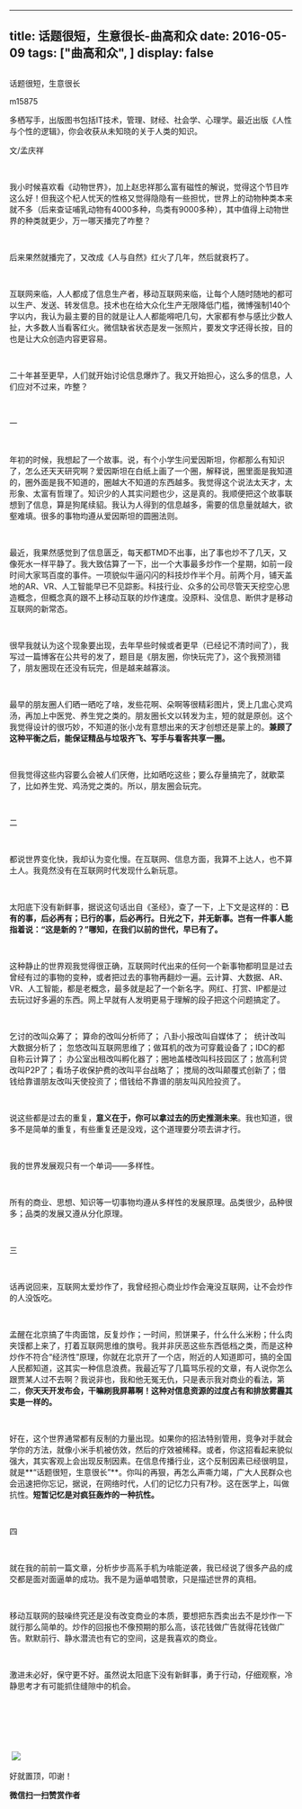 
---
title:   话题很短，生意很长-曲高和众
date: 2016-05-09
tags: ["曲高和众", ]
display: false
---


## 



话题很短，生意很长




m15875




多栖写手，出版图书包括IT技术，管理、财经、社会学、心理学。最近出版《人性与个性的逻辑》，你会收获从未知晓的关于人类的知识。


文/孟庆祥

&nbsp;

我小时候喜欢看《动物世界》，加上赵忠祥那么富有磁性的解说，觉得这个节目咋这么好！但我这个杞人忧天的性格又觉得隐隐有一些担忧，世界上的动物种类本来就不多（后来查证哺乳动物有4000多种，鸟类有9000多种），其中值得上动物世界的种类就更少，万一哪天播完了咋整？

&nbsp;

后来果然就播完了，又改成《人与自然》红火了几年，然后就衰朽了。

&nbsp;

互联网来临，人人都成了信息生产者，移动互联网来临，让每个人随时随地的都可以生产、发送、转发信息。技术也在给大众化生产无限降低门槛，微博强制140个字以内，我认为最主要的目的就是让人人都能嘚吧几句，大家都有参与感比少数人扯，大多数人当看客红火。微信缺省状态是发一张照片，要发文字还得长按，目的也是让大众创造内容更容易。

&nbsp;

二十年甚至更早，人们就开始讨论信息爆炸了。我又开始担心，这么多的信息，人们应对不过来，咋整？

&nbsp;

一

&nbsp;

年初的时候，我想起了一个故事。说，有个小学生问爱因斯坦，你都那么有知识了，怎么还天天研究啊？爱因斯坦在白纸上画了一个圈，解释说，圈里面是我知道的，圈外面是我不知道的，圈越大不知道的东西越多。我觉得这个说法太天才，太形象、太富有哲理了。知识少的人其实问题也少，这是真的。我顺便把这个故事联想到了信息，算是狗尾续貂。我认为人得到的信息越多，需要的信息量就越大，欲壑难填。很多的事物均遵从爱因斯坦的圆圈法则。

&nbsp;

最近，我果然感觉到了信息匮乏，每天都TMD不出事，出了事也炒不了几天，又像死水一样平静了。我大致估算了一下，出一个大事最多炒作一个星期，如前一段时间大家骂百度的事件。一项貌似牛逼闪闪的科技炒作半个月。前两个月，铺天盖地的AR、VR、人工智能早已不见踪影。科技行业、众多的公司尽管天天挖空心思造概念，但概念真的跟不上移动互联的炒作速度。没原料、没信息、断供才是移动互联网的新常态。

&nbsp;

很早我就认为这个现象要出现，去年早些时候或者更早（已经记不清时间了），我写过一篇博客在公共号的发了，题目是《朋友圈，你快玩完了》，这个我预测错了，朋友圈现在还没有玩完，但是越来越寡淡。

&nbsp;

最早的朋友圈人们晒一晒吃了啥，发些花啊、朵啊等很精彩图片，煲上几盅心灵鸡汤，再加上中医党、养生党之类的。朋友圈长文以转发为主，短的就是原创。这个我觉得设计的很巧妙，不知道的张小龙有意想出来的天才创想还是蒙上的。**兼顾了这种平衡之后，能保证精品与垃圾齐飞、写手与看客共享一圈。**

&nbsp;

但我觉得这些内容要么会被人们厌倦，比如晒吃这些；要么存量搞完了，就歇菜了，比如养生党、鸡汤党之类的。所以，朋友圈会玩完。

&nbsp;

二

&nbsp;

都说世界变化快，我却认为变化慢。在互联网、信息方面，我算不上达人，也不算土人。我竟然没有在互联网时代发现什么新玩意。

&nbsp;

太阳底下没有新鲜事，据说这句话出自《圣经》，查了一下，上下文是这样的：**已有的事，后必再有；已行的事，后必再行。日光之下，并无新事。岂有一件事人能指着说：“这是新的？”哪知，在我们以前的世代，早已有了。**

&nbsp;

这种静止的世界观我觉得很正确，互联网时代出来的任何一个新事物都明显是过去曾经有过的事物的变种，或者把过去的事物再翻炒一遍。云计算、大数据、AR、VR、人工智能，都是老概念，最多就是起了一个新名字。网红、打赏、IP都是过去玩过好多遍的东西。网上早就有人发明更易于理解的段子把这个问题搞定了。

&nbsp;

乞讨的改叫众筹了；&nbsp;算命的改叫分析师了；&nbsp;八卦小报改叫自媒体了；&nbsp;&nbsp;统计改叫大数据分析了；&nbsp;忽悠改叫互联网思维了；做耳机的改为可穿戴设备了；IDC的都自称云计算了；&nbsp;办公室出租改叫孵化器了；圈地盖楼改叫科技园区了；放高利贷改叫P2P了；看场子收保护费的改叫平台战略了；&nbsp;搅局的改叫颠覆式创新了；借钱给靠谱朋友改叫天使投资了；借钱给不靠谱的朋友叫风险投资了。

&nbsp;

说这些都是过去的重复，**意义在于，你可以拿过去的历史推测未来**。我也知道，很多不是简单的重复，有些重复还是没戏，这个道理要分项去讲才行。

&nbsp;

我的世界发展观只有一个单词——多样性。

&nbsp;

所有的商业、思想、知识等一切事物均遵从多样性的发展原理。品类很少，品种很多；品类的发展又遵从分化原理。

&nbsp;

三

&nbsp;

话再说回来，互联网太爱炒作了，我曾经担心商业炒作会淹没互联网，让不会炒作的人没饭吃。

&nbsp;

孟醒在北京搞了牛肉面馆，反复炒作；一时间，煎饼果子，什么什么米粉；什么肉夹馍都上来了，打着互联网思维的旗号。我并非厌恶这些东西低档之类，而是这种炒作不符合“经济性”原理，你就在北京开了一个店，附近的人知道即可，搞的全国人民都知道，这其实一种信息浪费。我最近写了几篇骂乐视的文章，有人说你怎么跟贾某人过不去啊？我说非也，我和他无冤无仇，只是表示我对商业的看法，第二，**你天天开发布会，干嘛刷我屏幕啊！这种对信息资源的过度占有和排放雾霾其实是一样的。**

&nbsp;

好在，这个世界通常都有反制的力量出现。如果你的招法特别管用，竞争对手就会学你的方法，就像小米手机被仿效，然后的疗效被稀释。或者，你这招看起来貌似强大，其实客观上会出现反制因素。在信息传播行业，这个反制因素已经很明显，就是**“话题很短，生意很长”**。你叫的再狠，再怎么声嘶力竭，广大人民群众也会迅速把你忘记，据说，在网络时代，人们的记忆力只有7秒。这在医学上，叫做抗性。**短暂记忆是对疯狂轰炸的一种抗性。**

&nbsp;

四

&nbsp;

就在我的前前一篇文章，分析步步高系手机为啥能逆袭，我已经说了很多产品的成交都是面对面逼单的成功。我不是为逼单唱赞歌，只是描述世界的真相。

&nbsp;

移动互联网的鼓噪终究还是没有改变商业的本质，要想把东西卖出去不是炒作一下就行那么简单的。炒作的回报也不像预期的那么高，该花钱做广告就得花钱做广告。默默前行、静水潜流也有它的空间，这是我喜欢的商业。

&nbsp;

激进未必好，保守更不好。虽然说太阳底下没有新鲜事，勇于行动，仔细观察，冷静思考才有可能抓住缝隙中的机会。

&nbsp;



&nbsp;

&nbsp;

&nbsp;<img data-s="300,640" data-type="jpeg" src="http://mmbiz.qpic.cn/mmbiz/fxGMiaL5Zj1gAtMBdoRAfrkfBNF0WEAG9elY136EMERA8zleoqyibsc68mLpoiagDqkzcRhEo0psRuCqoQbcWg52w/0?wx_fmt=jpeg" data-ratio="1" data-w="430"/>



好就置顶，叩谢！


**微信扫一扫赞赏作者**













